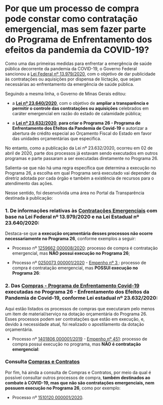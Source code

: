 # Por que um processo de compra pode constar como contratação emergencial, mas sem fazer parte do Programa de Enfrentamento dos efeitos da pandemia da COVID-19?

Como uma das primeiras medidas para enfrentar a emergência de saúde pública decorrente da pandemia da COVID-19, o Governo Federal sancionou a [Lei Federal nº 13.979/2020](http://www.planalto.gov.br/ccivil_03/_ato2019-2022/2020/lei/L13979.htm), com o objetivo de dar publicidade às contratações ou aquisições por dispensa de liictação, que sejam necessárias ao enfrentamento da emergência de saúde pública. 

Seguindo a mesma linha, o Governo de Minas Gerais editou:

* a **[Lei nº 23.640/2020](https://www.almg.gov.br/consulte/legislacao/completa/completa.html?tipo=LEI&num=23640&comp=&ano=2020)**, com o objetivo de __ampliar a transparência e permitir o controle das contratações ou aquisições__ celebrados em caráter emergencial em razão do estado de calamidade pública;

* a **[Lei nº 23.632/2020](https://www.almg.gov.br/consulte/legislacao/completa/completa-nova-min.html?tipo=LEI&num=23632&comp=&ano=2020&texto=consolidado)**, __para criar o Programa 26 - Programa de Enfrentamento dos Efeitos da Pandemia de Covid-19__ e autorizar a abertura de crédito especial ao Orçamento Fiscal do Estado em favor das unidades orçamentárias que especifica. 

No entanto, como a publicação da Lei nº 23.632/2020, ocorreu em 02 de abril de 2020, parte dos processos já estavam sendo executados em outros programas e parte passaram a ser executadas diretamente no Programa 26. 

Salienta-se que não há uma regra específica que determina a execução no Programa 26, a escolha em qual Programa será executado vai depender da diretriz adotada por cada órgão e também a existência de recursos para o atendimento das ações.

Nesse sentido, foi desenvolvida uma área no Portal da Transparência destinada à publicação:

### 1. De informações relativas às [Contratações Emergenciais](http://www.transparencia.dadosabertos.mg.gov.br/dataset/contratacoes-coronavirus) com base na Lei Federal nº 13.979/2020 e na Lei Estadual nº 23.640/2020:

Destaca-se que __a execução orçamentária desses processos não ocorre necessariamente no Programa 26__, conforme exemplos a seguir:

* Processo  nº [1259662 000008/2020](http://transparencia.mg.gov.br/compras-e-patrimonio/compras-e-contratos/comprasecontratos-detalhe-proccompra/2020/20200101/20201231/321001): processo de compra é contratação emergencial, mas __NÃO possui execução no Programa 26__;

*  Processo  nº [0250073 000001/2020](http://transparencia.mg.gov.br/covid-19/compras-contratos/contratoscovid-detalharcompra/322109) - [Empenho nº 3 ](http://transparencia.mg.gov.br/despesa-estado/despesa/despesa-programas/2020/01-01-2020/31-12-2020/14130/4026/55410/526/21/40/1762414/0/2817/empenhado/3/12707830/0/0): processo de compra é contratação emergencial, mas __POSSUI execução no Programa 26__:

### 2. Das [Compras - Programa de Enfrentamento Covid-19](http://transparencia.mg.gov.br/covid-19/compras-contratos) executadas no Programa 26 - Enfrentamento dos Efeitos da Pandemia de Covid-19, conforme Lei estadual nº 23.632/2020:

Aqui estão listados os processos de compras que executaram pelo menos um item de material/serviço na dotação orçamentária do Programa 26. Esses processos podem ser contratações que estão em execução, e, devido à necessidade atual, foi realizado o apostilamento da dotação orçamentária.

* Processo  nº [1401806 000001/2019](http://transparencia.mg.gov.br/covid-19/compras-contratos/contratoscovid-detalharcompra/298370) - [Empenho nº 451](http://transparencia.mg.gov.br/despesa-estado/despesa/despesa-favorecidos/2020/01-01-2020/31-12-2020/1046884/SEBASTIAO%20JOSE%20MOREIRA/0/3/0/534/20/42/2545/130/60/4035/empenhado/451/12718234/0/0): processo de compra possui execução no programa, mas __NÃO é contratação emergencial__:

### Consulta [Compras e Contratos](http://transparencia.mg.gov.br/compras-e-patrimonio/compras-e-contratos?view=estado_comprasecontratos)

Por fim, há ainda a consulta de Compras e Contratos, por meio da qual é possível consultar outros processos de compra, __também destinados ao combate à COVID-19, mas que não são contratações emergenciais, nem possuem execução no Programa 26__, como por exemplo: 

* Processo nº [1510120 000001/2020](http://transparencia.mg.gov.br/compras-e-patrimonio/compras-e-contratos/comprasecontratos-detalhe-proccompra/2020/20200101/20201231/321394).
